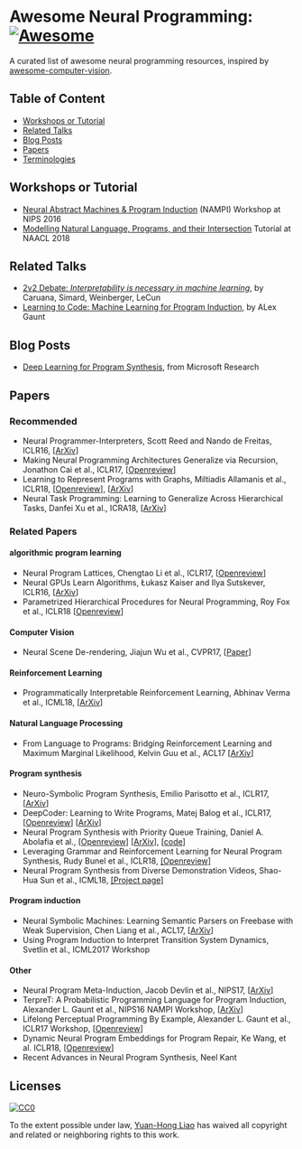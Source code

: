 # Awesome Neural Programming: [![Awesome](https://cdn.rawgit.com/sindresorhus/awesome/d7305f38d29fed78fa85652e3a63e154dd8e8829/media/badge.svg)](https://github.com/sindresorhus/awesome)
A curated list of awesome neural programming resources, inspired by [awesome-computer-vision](https://github.com/jbhuang0604/awesome-computer-vision).

## Table of Content
- [Workshops or Tutorial](https://github.com/andrewliao11/awesome-neural-programming/blob/master/README.md#workshops)
- [Related Talks](https://github.com/andrewliao11/awesome-neural-programming/blob/master/README.md#related-talks)
- [Blog Posts](https://github.com/andrewliao11/awesome-neural-programming/blob/master/README.md#blog-posts)
- [Papers](https://github.com/andrewliao11/awesome-neural-programming/blob/master/README.md#papers)
- [Terminologies]()

## Workshops or Tutorial
- [Neural Abstract Machines & Program Induction](https://uclmr.github.io/nampi/) (NAMPI) Workshop at NIPS 2016
- [Modelling Natural Language, Programs, and their Intersection](https://github.com/neubig/naacl18tutorial?utm_campaign=Revue%20newsletter&utm_medium=Newsletter&utm_source=NLP%20News) Tutorial at NAACL 2018

## Related Talks
- [2v2 Debate: *Interpretability is necessary in machine learning*](https://www.youtube.com/watch?v=2hW05ZfsUUo&t=198s), by Caruana, Simard, Weinberger, LeCun
- [Learning to Code: Machine Learning for Program Induction](https://www.youtube.com/watch?v=vzDuVhFMB9Q), by ALex Gaunt

## Blog Posts

- [Deep Learning for Program Synthesis](https://www.microsoft.com/en-us/research/blog/deep-learning-program-synthesis/), from Microsoft Research


## Papers

### Recommended
- Neural Programmer-Interpreters, Scott Reed and Nando de Freitas, ICLR16, [[ArXiv](https://arxiv.org/abs/1511.06279)]
- Making Neural Programming Architectures Generalize via Recursion, Jonathon Cai et al., ICLR17, [[Openreview](https://openreview.net/forum?id=BkbY4psgg)]
- Learning to Represent Programs with Graphs, Miltiadis Allamanis et al., ICLR18, [[Openreview](https://openreview.net/forum?id=BJOFETxR-)], [[ArXiv](https://arxiv.org/abs/1711.00740)]
- Neural Task Programming: Learning to Generalize Across Hierarchical Tasks, Danfei Xu et al., ICRA18, [[ArXiv](https://arxiv.org/abs/1710.01813)]

### Related Papers

#### algorithmic program learning
- Neural Program Lattices, Chengtao Li et al., ICLR17, [[Openreview](https://openreview.net/forum?id=HJjiFK5gx)]
- Neural GPUs Learn Algorithms, Łukasz Kaiser and Ilya Sutskever, ICLR16, [[ArXiv](https://arxiv.org/abs/1511.08228)]
- Parametrized Hierarchical Procedures for Neural Programming, Roy Fox et al., ICLR18 [[Openreview](https://openreview.net/forum?id=rJl63fZRb)]

#### Computer Vision
- Neural Scene De-rendering, Jiajun Wu et al., CVPR17, [[Paper](http://nsd.csail.mit.edu/papers/nsd_cvpr.pdf)]

#### Reinforcement Learning
- Programmatically Interpretable Reinforcement Learning, Abhinav Verma et al., ICML18, [[ArXiv](https://arxiv.org/abs/1804.02477)]


#### Natural Language Processing
- From Language to Programs: Bridging Reinforcement Learning and Maximum Marginal Likelihood, Kelvin Guu et al., ACL17 [[ArXiv](https://arxiv.org/abs/1704.07926)]

#### Program synthesis
- Neuro-Symbolic Program Synthesis, Emilio Parisotto et al., ICLR17, [[ArXiv](https://arxiv.org/abs/1611.01855)]
- DeepCoder: Learning to Write Programs, Matej Balog et al., ICLR17, [[Openreview](https://openreview.net/forum?id=ByldLrqlx)] [[ArXiv](https://arxiv.org/abs/1611.01989)]
- Neural Program Synthesis with Priority Queue Training, Daniel A. Abolafia et al., [[Openreview](https://openreview.net/forum?id=r1AoGNlC-)] [[ArXiv](https://arxiv.org/abs/1801.03526)], [[code](https://github.com/tensorflow/models/tree/master/research/brain_coder)]
- Leveraging Grammar and Reinforcement Learning for Neural Program Synthesis, Rudy Bunel et al., ICLR18, [[Openreview]](https://openreview.net/forum?id=H1Xw62kRZ)
- Neural Program Synthesis from Diverse Demonstration Videos, Shao-Hua Sun et al., ICML18, [[Project page]](https://shaohua0116.github.io/demo2program/)

#### Program induction
- Neural Symbolic Machines: Learning Semantic Parsers on Freebase with Weak Supervision, Chen Liang et al., ACL17, [[ArXiv](https://arxiv.org/abs/1611.00020)]
- Using Program Induction to Interpret Transition System Dynamics, Svetlin et al., ICML2017 Workshop


#### Other
- Neural Program Meta-Induction, Jacob Devlin et al., NIPS17, [[ArXiv](https://arxiv.org/abs/1710.04157)]
- TerpreT: A Probabilistic Programming Language for Program Induction, Alexander L. Gaunt et al., NIPS16 NAMPI Workshop, [[ArXiv](https://arxiv.org/abs/1608.04428)]
- Lifelong Perceptual Programming By Example, Alexander L. Gaunt et al., ICLR17 Workshop, [[Openreview](https://openreview.net/forum?id=HJStZKqel)]
- Dynamic Neural Program Embeddings for Program Repair, Ke Wang, et al. ICLR18, [[Openreview](https://openreview.net/forum?id=BJuWrGW0Z)]
- Recent Advances in Neural Program Synthesis, Neel Kant


## Licenses
[![CC0](http://i.creativecommons.org/p/zero/1.0/88x31.png)](http://creativecommons.org/publicdomain/zero/1.0/)

To the extent possible under law, [Yuan-Hong Liao](https://andrewliao11.github.io) has waived all copyright and related or neighboring rights to this work.

